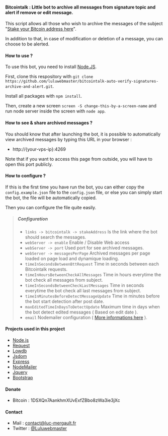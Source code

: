 #### Bitcointalk : Little bot to archive all messages from signature topic and alert if remove or edit message.

This script allows all those who wish to archive the messages of the subject "[Stake your Bitcoin address here](https://bitcointalk.org/index.php?topic=996318.10460)".

In addition to that, in case of modification or deletion of a message, you can choose to be alerted.

#### How to use ?

To use this bot, you need to install [Node.JS](https://nodejs.org/).

First, clone this respository with `git clone https://github.com/luluwebmaster/bitcointalk-auto-verify-signatures-archive-and-alert.git`.

Install all packages with `npm install`.

Then, create a new screen `screen -S change-this-by-a-screen-name` and run node server inside the screen with `node app`.

#### How to see & share archived messages ?

You should know that after launching the bot, it is possible to automatically view archived messages by typing this URL in your browser :
- http://{your-vps-ip}:4269

Note that if you want to access this page from outside, you will have to open this port publicly.

#### How to configure ?

If this is the first time you have run the bot, you can either copy the `config.example.json` file to the `config.json` file, or else you can simply start the bot, the file will be automatically copied.

Then you can configure the file quite easily.

> ##### Configuration
>
> - `links -> bitcointalk -> stakeAddress` Is the link where the bot should search the messages.
> - `webServer -> enable` Enable / Disable Web access
> - `webServer -> port` Used port for see archived messages.
> - `webServer -> messagesPerPage` Archived messages per page loaded on page load and dynamique loading.
> - `timeInSecondsBetweenBttRequest` Time in seconds between each Bitcointalk requests.
> - `timeInHoursBetweenCheckAllMessages` Time in hours everytime the bot check all messages from subject.
> - `timeInSecondsBetweenCheckLastMessages` Time in seconds everytime the bot check all last messages from subject.
> - `timeInMinutesBeforeDetectMessageUpdate` Time in minutes before the bot start detection after post date.
> - `maxEditedTimeInDaysToDetectUpdate` Maximum time in days when the bot detect edited messages ( Based on edit date ).
> - `email` Nodemailer configuration ( [More informations here](https://nodemailer.com/about/) ).

#### Projects used in this project

- [Node.js](https://nodejs.org/)
- [Request](https://github.com/request/request)
- [Lowdb](https://github.com/typicode/lowdb)
- [Jsdom](https://github.com/jsdom/jsdom)
- [Express](https://expressjs.com/)
- [NodeMailer](https://nodemailer.com/)
- [Jquery](https://jquery.com/)
- [Bootstrap](https://getbootstrap.com/)

#### Donate

- Bitcoin : 1DSXQn7AankhmXUvExfZBbo8zWa3ie3jXc

#### Contact

- Mail : contact@luc-mergault.fr
- Twitter : [@Luluwebmaster](https://twitter.com/Luluwebmaster)
